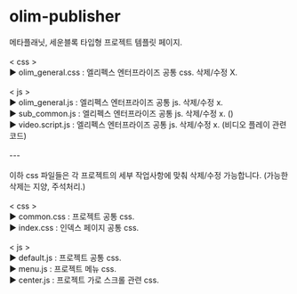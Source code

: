 # olim-publisher

메타플래닛, 세운블록 타입형 프로젝트 템플릿 페이지.
<br><br>
< css ><br>
▶ olim_general.css : 엘리펙스 엔터프라이즈 공통 css. 삭제/수정 X.
<br><br>
< js ><br>
▶ olim_general.js : 엘리펙스 엔터프라이즈 공통 js. 삭제/수정 x.<br>
▶ sub_common.js : 엘리펙스 엔터프라이즈 공통 js. 삭제/수정 x. ()<br>
▶ video.script.js : 엘리펙스 엔터프라이즈 공통 js. 삭제/수정 x. (비디오 플레이 관련 코드)<br>
<br>
---<br>
<br>
이하 css 파일들은 각 프로젝트의 세부 작업사항에 맞춰 삭제/수정 가능합니다. (가능한 삭제는 지양, 주석처리.)<br>
<br>
< css ><br>
▶ common.css : 프로젝트 공통 css.<br>
▶ index.css : 인덱스 페이지 공통 css.<br>
<br>
< js ><br>
▶ default.js : 프로젝트 공통 css.<br>
▶ menu.js : 프로젝트 메뉴 css.<br>
▶ center.js : 프로젝트 가로 스크롤 관련 css.
